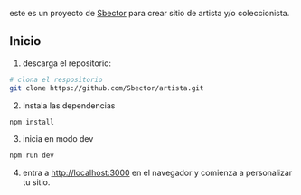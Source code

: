 
este es un proyecto de [Sbector](https://sbector.com/) para crear sitio de artista y/o coleccionista.

## Inicio

1. descarga el repositorio:

```bash
# clona el respositorio
git clone https://github.com/Sbector/artista.git
```

2. Instala las dependencias

```bash
npm install
```

3. inicia en modo dev

```bash
npm run dev
```

4. entra a [http://localhost:3000](http://localhost:3000) en el navegador y comienza a personalizar tu sitio.